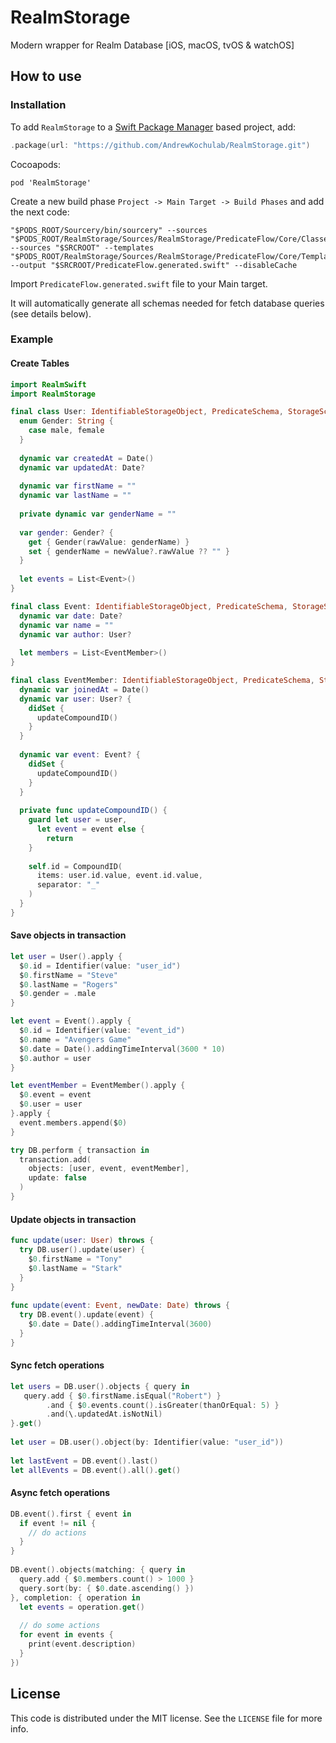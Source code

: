 # RealmStorage

Modern wrapper for Realm Database [iOS, macOS, tvOS &amp; watchOS]

## How to use
### Installation

To add `RealmStorage` to a  [Swift Package Manager](https://swift.org/package-manager/)  based project, add:

````swift
.package(url: "https://github.com/AndrewKochulab/RealmStorage.git")
````

Cocoapods:

````
pod 'RealmStorage'
````

Create a new build phase `Project -> Main Target -> Build Phases` and add the next code:

````
"$PODS_ROOT/Sourcery/bin/sourcery" --sources "$PODS_ROOT/RealmStorage/Sources/RealmStorage/PredicateFlow/Core/Classes/Utils/" --sources "$SRCROOT" --templates "$PODS_ROOT/RealmStorage/Sources/RealmStorage/PredicateFlow/Core/Templates/PredicateFlow.stencil" --output "$SRCROOT/PredicateFlow.generated.swift" --disableCache
````

Import `PredicateFlow.generated.swift` file to your Main target.

It will automatically generate all schemas needed for fetch database queries (see details below).

### Example

#### Create Tables

````swift
import RealmSwift
import RealmStorage

final class User: IdentifiableStorageObject, PredicateSchema, StorageSchemaProvidable {
  enum Gender: String {
    case male, female
  }
  
  dynamic var createdAt = Date()
  dynamic var updatedAt: Date?
    
  dynamic var firstName = ""
  dynamic var lastName = ""
    
  private dynamic var genderName = ""
    
  var gender: Gender? {
    get { Gender(rawValue: genderName) }
    set { genderName = newValue?.rawValue ?? "" }
  }
    
  let events = List<Event>()
}

final class Event: IdentifiableStorageObject, PredicateSchema, StorageSchemaProvidable {
  dynamic var date: Date?
  dynamic var name = ""
  dynamic var author: User?
    
  let members = List<EventMember>()
}

final class EventMember: IdentifiableStorageObject, PredicateSchema, StorageSchemaProvidable {
  dynamic var joinedAt = Date()
  dynamic var user: User? {
    didSet {
      updateCompoundID()
    }
  }
    
  dynamic var event: Event? {
    didSet {
      updateCompoundID()
    }
  }
    
  private func updateCompoundID() {
    guard let user = user,
      let event = event else {
        return
    }
        
    self.id = CompoundID(
      items: user.id.value, event.id.value,
      separator: "_"
    )
  }
}
````

#### Save objects in transaction

````swift
let user = User().apply {
  $0.id = Identifier(value: "user_id")
  $0.firstName = "Steve"
  $0.lastName = "Rogers"
  $0.gender = .male
}

let event = Event().apply {
  $0.id = Identifier(value: "event_id")
  $0.name = "Avengers Game"
  $0.date = Date().addingTimeInterval(3600 * 10)
  $0.author = user
}

let eventMember = EventMember().apply {
  $0.event = event
  $0.user = user
}.apply {
  event.members.append($0)
}

try DB.perform { transaction in
  transaction.add(
    objects: [user, event, eventMember],
    update: false
  )
}
````

#### Update objects in transaction

````swift
func update(user: User) throws {
  try DB.user().update(user) {
    $0.firstName = "Tony"
    $0.lastName = "Stark"
  }
}
    
func update(event: Event, newDate: Date) throws {
  try DB.event().update(event) {
    $0.date = Date().addingTimeInterval(3600)
  }
}
````

#### Sync fetch operations

````swift
let users = DB.user().objects { query in
   query.add { $0.firstName.isEqual("Robert") }
        .and { $0.events.count().isGreater(thanOrEqual: 5) }
        .and(\.updatedAt.isNotNil)
}.get()
        
let user = DB.user().object(by: Identifier(value: "user_id"))
        
let lastEvent = DB.event().last()
let allEvents = DB.event().all().get()
````


#### Async fetch operations

````swift
DB.event().first { event in
  if event != nil {
    // do actions
  }
}
        
DB.event().objects(matching: { query in
  query.add { $0.members.count() > 1000 }
  query.sort(by: { $0.date.ascending() })
}, completion: { operation in
  let events = operation.get()
  
  // do some actions
  for event in events {
    print(event.description)
  }
})
````


## License

This code is distributed under the MIT license. See the  `LICENSE`  file for more info.
